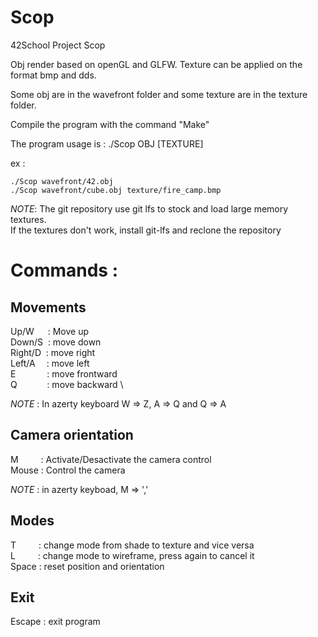 # Scop
42School Project Scop

Obj render based on openGL and GLFW.
Texture can be applied on the format bmp and dds.

Some obj are in the wavefront folder and some texture are in the texture folder.

Compile the program with the command "Make"

The program usage is : ./Scop OBJ [TEXTURE]

ex :
```
./Scop wavefront/42.obj
./Scop wavefront/cube.obj texture/fire_camp.bmp
```

*NOTE*: The git repository use git lfs to stock and load large memory textures.\
        If the textures don't work, install git-lfs and reclone the repository

# Commands :
## Movements
Up/W &emsp; : Move up	\
Down/S&nbsp; : move down	\
Right/D &nbsp;: move right	\
Left/A&emsp; : move left	\
E &emsp;&emsp;&emsp; : move frontward	\
Q &emsp; &emsp; &nbsp; : move backward	\

*NOTE* : In azerty keyboard W => Z, A => Q and Q => A

## Camera orientation
M &emsp; &emsp;: Activate/Desactivate the camera control \
Mouse : Control the camera

*NOTE* : in azerty keyboad, M => ','
## Modes
T &emsp;&emsp; : change mode from shade to texture and vice versa \
L &emsp;&emsp; : change mode to wireframe, press again to cancel it \
Space  : reset position and orientation

## Exit
Escape : exit program